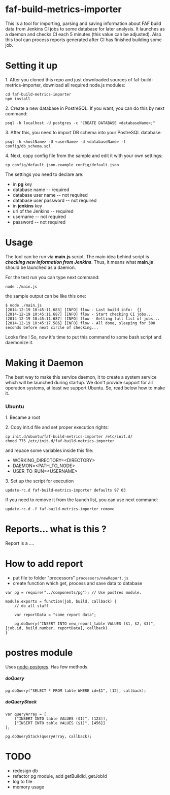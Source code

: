 faf-build-metrics-importer
=======
This is a tool for importing, parsing and saving information about FAF build data from Jenkins CI jobs to some database for later analysis. It launches as a daemon and checks CI each 5 minutes (this value can be adjusted). Also this tool can process reports generated after CI has finished building some job.

Setting it up
=======

1\. After you cloned this repo and just downloaded sources of faf-build-metrics-importer, download all required node.js modules:
```
cd faf-build-metrics-importer
npm install
```

2\. Create a new database in PostreSQL. If you want, you can do this by next command:
```
psql -h localhost -U postgres -c "CREATE DATABASE <databaseName>;"
```

3\. After this, you need to import DB schema into your PostreSQL database:
```
psql -h <hostName> -U <userName> -d <databaseName> -f config/db_schema.sql
```

4\. Next, copy config file  from the sample and edit it with your own settings:
```
cp config/default.json.example config/default.json
```
The settings you need to declare are:
 * in **pg** key
  * database name -- required
  * database user name -- not required
  * database user password -- not required
 * in **jenkins** key
  * url of the Jenkins -- required
  * username -- not required
  * password -- not required

Usage
=======

The tool can be run via **main.js** script. The main idea behind script is ***checking new information from Jenkins***. Thus, it means what **main.js** should be launched as a daemon.

For the test run you can type next command:
```
node ./main.js
```
the sample output can be like this one:
```
$ node ./main.js 
[2014-12-19 10:45:11.683] [INFO] flow - Last build info:  {}
[2014-12-19 10:45:11.687] [INFO] flow - Start checking CI jobs...
[2014-12-19 10:45:11.687] [INFO] flow - Getting full list of jobs...
[2014-12-19 10:45:17.586] [INFO] flow - All done, sleeping for 300 seconds before next circle of checking...
```
Looks fine ! So, now it's time to put this command to some bash script and daemonize it.

Making it Daemon
=======

The best way to make this service daemon, it to create a system service which will be launched during startup. We don't provide support for all operation systems, at least we support Ubuntu. So, read below how to make it.

### Ubuntu

1\. Became a root

2\. Copy init.d file and set proper execution rights:
```
cp init.d/ubuntu/faf-build-metrics-importer /etc/init.d/
chmod 775 /etc/init.d/faf-build-metrics-importer
```
and repace some variables inside this file:
 * WORKING_DIRECTORY=\<DIRECTORY\>
 * DAEMON=\<PATH_TO_NODE\>
 * USER_TO_RUN=\<USERNAME\>

3\. Set up the script for execution
```
update-rc.d faf-build-metrics-importer defaults 97 03
```
If you need to remove it from the launch list, you can use next command:
```
update-rc.d -f faf-build-metrics-importer remove
```

Reports... what is this ?
==================
Report is a ....

How to add report
==================
- put file to folder "processors" 
`processors/newReport.js`
- create function which get, process and save data to database

```
var pg = require("../components/pg"); // Use postres module.

module.exports = function(job, build, callback) {
    // do all staff
    
    var reportData = "some report data";
    
    pg.doQuery("INSERT INTO new_report_table VALUES ($1, $2, $3)", [job.id, build.number, reportData], callback)
}
```




postres module
===============
Uses [node-postgres](https://github.com/brianc/node-postgres/wiki/Client#paramaterized-query-with-optional-callback-supplied). Has few methods.

##### doQuery
```
pg.doQuery("SELECT * FROM table WHERE id=$1", [12], callback);
```
##### doQueryStack
```
var queryArray = [
    ["INSERT INTO table VALUES ($1)", [123]],
    ["INSERT INTO table VALUES ($1)", [456]]
];

pg.doQueryStack(queryArray, callback);
```

TODO
=============
- redesign db
- refactor pg module, add getBuildId, getJobId
- log to file
- memory usage